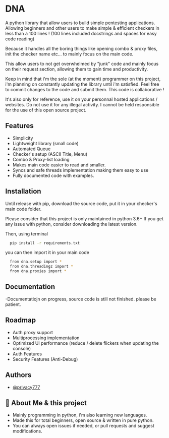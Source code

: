 
# DNA

A python library that allow users to build simple pentesting applications. Allowing beginners and other users to make simple & efficient checkers in less than a 100 lines ! (100 lines included docstrings and spaces for easy code reading)

Because it handles all the boring things like opening combo & proxy files, init the checker name etc... to mainly focus on the main code.

This allow users to not get overwhelmed by "junk" code and mainly focus on their request section, allowing them to gain time and productivity.

Keep in mind that i'm the sole (at the moment) programmer on this project, i'm planning on constantly updating the library until i'm satisfied. Feel free to commit changes to the code and submit them. This code is collaborative !

It's also only for reference, use it on your personnal hosted applications / websites. Do not use it for any illegal activity. I cannot be held responsible for the use of this open source project.



## Features

- Simplicity
- Lightweight library (small code)
- Automated Queue
- Checker's setup (ASCII Title, Menu)
- Combo & Proxy-list loading
- Makes main code easier to read and smaller.
- Syncs and safe threads implementation making them easy to use
- Fully documented code with examples.


## Installation

Until release with pip, download the source code, put it in your checker's main code folder.

Please consider that this project is only maintained in python 3.6+ If you get any issue with python, consider downloading the latest version.


Then, using terminal
```bash
  pip install -r requirements.txt
```
you can then import it in your main code
```bash
  from dna.setup import *
  from dna.threadingz import *
  from dna.proxies import *
```
## Documentation
-Documentatiojn on progress, source code is still not finished. please be patient.


## Roadmap

- Auth proxy support
- Multiprocessing implementation
- Optimized UI performance (reduce / delete flickers when updating the console)
- Auth Features
- Security Features (Anti-Debug)


## Authors

- [@privacy777](https://github.com/privacy777)



## 🚀 About Me & this project
- Mainly programming in python, i'm also learning new languages.
- Made this for total beginners, open source & written in pure python.
- You can always open issues if needed, or pull requests and suggest modifications.



